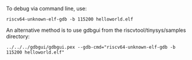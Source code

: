 To debug via command line, use:

```
riscv64-unknown-elf-gdb -b 115200 helloworld.elf
```

An alternative method is to use gdbgui from the riscvtool/tinysys/samples directory:

```
../../../gdbgui/gdbgui.pex --gdb-cmd="riscv64-unknown-elf-gdb -b 115200 helloworld.elf"
```
